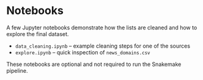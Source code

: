 # Notebooks

A few Jupyter notebooks demonstrate how the lists are cleaned and how to explore the final dataset.

- `data_cleaning.ipynb` – example cleaning steps for one of the sources
- `explore.ipynb` – quick inspection of `news_domains.csv`

These notebooks are optional and not required to run the Snakemake pipeline.
